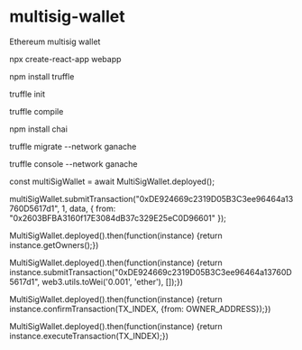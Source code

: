 # multisig-wallet
Ethereum multisig wallet



npx create-react-app webapp


npm install truffle

truffle init

truffle compile

npm install chai


<!-- deploy contract -->
truffle migrate --network ganache


<!-- interact -->
truffle console --network ganache


<!-- Inside the console, you can access the MultiSigWallet contract instance using the following command: -->
const multiSigWallet = await MultiSigWallet.deployed();


<!-- You can then call any function of the MultiSigWallet contract using the multiSigWallet instance. For example, to submit a new transaction, you can use the submitTransaction function as follows:  -->

multiSigWallet.submitTransaction("0xDE924669c2319D05B3C3ee96464a13760D5617d1", 1, data, { from: "0x2603BFBA3160f17E3084dB37c329E25eC0D96601" });

<!-- To get the list of owners:  -->
MultiSigWallet.deployed().then(function(instance) {return instance.getOwners();})

<!-- To submit a transaction to account 4:  -->
MultiSigWallet.deployed().then(function(instance) {return instance.submitTransaction("0xDE924669c2319D05B3C3ee96464a13760D5617d1", web3.utils.toWei('0.001', 'ether'), []);})

<!-- To confirm a transaction:  -->
MultiSigWallet.deployed().then(function(instance) {return instance.confirmTransaction(TX_INDEX, {from: OWNER_ADDRESS});})

<!-- To execute a transaction:  -->
MultiSigWallet.deployed().then(function(instance) {return instance.executeTransaction(TX_INDEX);})

